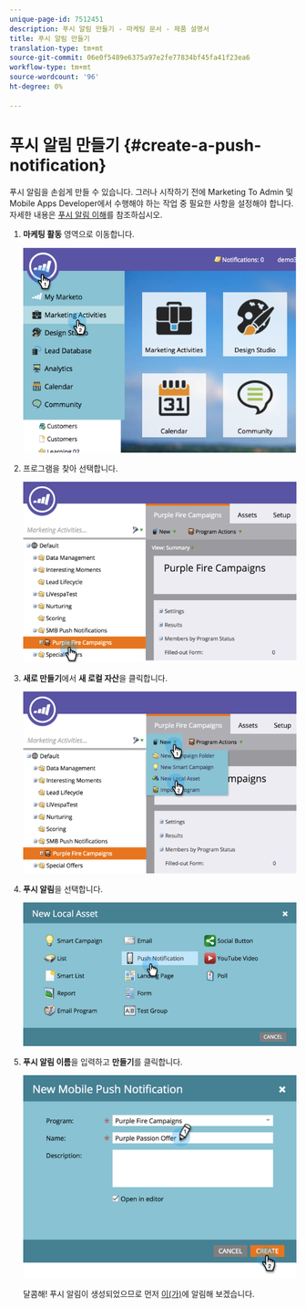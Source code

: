 ```yaml
---
unique-page-id: 7512451
description: 푸시 알림 만들기 - 마케팅 문서 - 제품 설명서
title: 푸시 알림 만들기
translation-type: tm+mt
source-git-commit: 06e0f5489e6375a97e2fe77834bf45fa41f23ea6
workflow-type: tm+mt
source-wordcount: '96'
ht-degree: 0%

---
```



# 푸시 알림 만들기 {#create-a-push-notification}

푸시 알림을 손쉽게 만들 수 있습니다. 그러나 시작하기 전에 Marketing To Admin 및 Mobile Apps Developer에서 수행해야 하는 작업 중 필요한 사항을 설정해야 합니다. 자세한 내용은 [푸시 알림 이해](/help/marketo/product-docs/mobile-marketing/push-notifications/understanding-push-notifications.md)를 참조하십시오.

1. **마케팅 활동** 영역으로 이동합니다.

   ![](assets/image2015-4-22-18-3a46-3a14.png)

1. 프로그램을 찾아 선택합니다.

   ![](assets/image2015-4-23-13-3a31-3a43.png)

1. **새로 만들기**&#x200B;에서 **새 로컬 자산**&#x200B;을 클릭합니다.

   ![](assets/image2015-4-23-13-3a33-3a20.png)

1. **푸시 알림**&#x200B;을 선택합니다.

   ![](assets/image2015-4-23-13-3a35-3a6.png)

1. **푸시 알림 이름**&#x200B;을 입력하고 **만들기**&#x200B;를 클릭합니다.

   ![](assets/image2015-4-23-13-3a36-3a56.png)

   달콤해! 푸시 알림이 생성되었으므로 먼저 [이(가)](/help/marketo/product-docs/mobile-marketing/push-notifications/configure-mobile-push-notification.md)에 알림해 보겠습니다.

